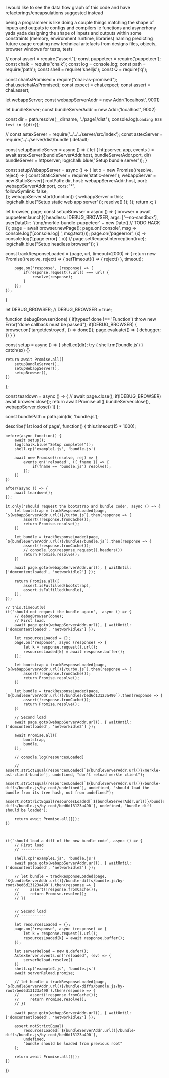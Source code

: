 I would like to see the data flow graph of this code
and have refactorings/encapsulations suggested instead




being a programmer is like doing a couple things
matching the shape of inputs and outputs
    ie configs and compilers
    ie functions and asyncrhony
    yada yada
designing the shape of inputs and outputs
    within some constraints (memory, environment runtime, libraries)
    naming
    predicting future usage
creating new technical artefacts from designs
    files, objects, browser windows for tests, tests



// const assert = require("assert");
const puppeteer = require('puppeteer');
const chalk = require('chalk');
const log = console.log;
const path = require('path');
const shell = require('shelljs');
const Q = require('q');

const chaiAsPromised = require("chai-as-promised");
chai.use(chaiAsPromised);
const expect = chai.expect;
const assert = chai.assert;



let webappServer;
const webappServerAddr = new Addr('localhost', 9001)

let bundleServer;
const bundleServerAddr = new Addr('localhost', 9002)

const dir = path.resolve(__dirname, "./page1/dist");
console.log(`Loading E2E test in ${dir}`);

// const astexServer = require('../../../server/src/index');
const astexServer = require('../../server/dist/bundle').default;

const setupBundleServer = async () => {
    let { httpserver, app, events } = await astexServer(bundleServerAddr.host, bundleServerAddr.port, dir)
    bundleServer = httpserver;
    log(chalk.blue("Setup bundle server"));
}

const setupWebappServer = async () => {
    let x = new Promise((resolve, reject) => {
        const StaticServer = require('static-server');
        webappServer = new StaticServer({
            rootPath: dir,
            host: webappServerAddr.host,
            port: webappServerAddr.port,
            cors: '*',        
            followSymlink: false,  
        });
        webappServer.start(function() {
            webappServer = this;
            log(chalk.blue("Setup static web app server"));
            resolve()
        });
    });
    return x;
}

let browser, page;
const setupBrowser = async () => {
    browser = await puppeteer.launch({
        headless: !DEBUG_BROWSER,
        args: ['--no-sandbox'],
        userDataDir: '/tmp/merkle-bundle-puppeteer' + new Date() // TODO HACK
    });
    page = await browser.newPage();
    page.on('console', msg => console.log('[console.log] ', msg.text()));
    page.on('pageerror', (x) => console.log('[page error] ', x))
    // page.setRequestInterception(true);
    log(chalk.blue("Setup headless browser"));
}

const trackResponseLoaded = (page, url, timeout=2000) => {
    return new Promise((resolve, reject) => {
        setTimeout(() => { reject() }, timeout);
        
        page.on('response', (response) => {
            if(response.request().url() === url) {
                resolve(response);
            }
        });
    });
}






let DEBUG_BROWSER;
// DEBUG_BROWSER = true;

function debugBrowser(done) {
    if(typeof done !== 'Function') throw new Error("done callback must be passed");
    if(DEBUG_BROWSER) {
        browser.on('targetdestroyed', () => done());
        page.evaluate(() => {
            debugger;
        })
    }
}



const setup = async () => {
    shell.cd(dir);
    try {
        shell.rm('bundle.js')
    } catch(ex) {}

    return await Promise.all([
        setupBundleServer(),
        setupWebappServer(),
        setupBrowser(),
    ])
};

const teardown = async () => {
    // await page.close();
    if(!DEBUG_BROWSER) await browser.close();
    return await Promise.all([
        bundleServer.close(),
        webappServer.close()
    ])
};


const bundlePath = path.join(dir, 'bundle.js');





describe('1st load of page', function() {
    this.timeout(15 * 1000);

    before(async function() {
        await setup();
        log(chalk.blue("Setup complete!"));
        shell.cp('example1.js', 'bundle.js')
        
        await new Promise((resolve, rej) => {
            events.on('reloaded', ({ fname }) => {
                if(fname == 'bundle.js') resolve();
            });
        })
    })
    
    after(async () => {
        await teardown();
    });
    
    it.only('should request the bootstrap and bundle code', async () => {
        let bootstrap = trackResponseLoaded(page, `${webappServerAddr.url()}/turbo.js`).then(response => {
            assert(!response.fromCache());
            return Promise.resolve();
        })

        let bundle = trackResponseLoaded(page, `${bundleServerAddr.url()}/bundles/bundle.js`).then(response => {
            assert(!response.fromCache());
            // console.log(response.request().headers())
            return Promise.resolve();
        })

        await page.goto(webappServerAddr.url(), { waitUntil: ['domcontentloaded', 'networkidle2'] });
        
        return Promise.all([
            assert.isFulfilled(bootstrap),
            assert.isFulfilled(bundle),
        ]);
    });

    // this.timeout(0)
    it('should not request the bundle again',  async () => {
        // debugBrowser(done);
        // First load.
        await page.goto(webappServerAddr.url(), { waitUntil: ['domcontentloaded', 'networkidle2'] });

        let resourcesLoaded = {};
        page.on('response', async (response) => {
            let k = response.request().url();
            resourcesLoaded[k] = await response.buffer();
        });

        let bootstrap = trackResponseLoaded(page, `${webappServerAddr.url()}/turbo.js`).then(response => {
            assert(!response.fromCache());
            return Promise.resolve();
        })

        let bundle = trackResponseLoaded(page, `${bundleServerAddr.url()}/bundles/bed6d13123a490`).then(response => {
            assert(!response.fromCache());
            return Promise.resolve();
        })

        // Second load
        await page.goto(webappServerAddr.url(), { waitUntil: ['domcontentloaded', 'networkidle2'] });
        
        await Promise.all([
            bootstrap,
            bundle,
        ]);
        
        // console.log(resourcesLoaded)

        // assert.strictEqual(resourcesLoaded[`${bundleServerAddr.url()}/merkle-ast-client-bundle`], undefined, "don't reload merkle client");
        assert.strictEqual(resourcesLoaded[`${bundleServerAddr.url()}/bundle-diffs/bundle.js/by-root/undefined`], undefined, "should load the bundle from its tree hash, not from undefined");
        assert.notStrictEqual(resourcesLoaded[`${bundleServerAddr.url()}/bundle-diffs/bundle.js/by-root/bed6d13123a490`], undefined, "bundle diff should be loaded");

        return await Promise.all([]);
    })



    it(`should load a diff of the new bundle code`, async () => {
        // First load
        // ----------

        shell.cp('example1.js', 'bundle.js')
        await page.goto(webappServerAddr.url(), { waitUntil: ['domcontentloaded', 'networkidle2'] });

        // let bundle = trackResponseLoaded(page, `${bundleServerAddr.url()}/bundle-diffs/bundle.js/by-root/bed6d13123a490`).then(response => {
        //     assert(!response.fromCache());
        //     return Promise.resolve();
        // })


        // Second load
        // -----------

        let resourcesLoaded = {};
        page.on('response', async (response) => {
            let k = response.request().url();
            resourcesLoaded[k] = await response.buffer();
        });

        let serverReload = new Q.defer();
        AstexServer.events.on('reloaded', (ev) => {
            serverReload.resolve()
        })
        shell.cp('example2.js', 'bundle.js')
        await serverReload.promise;
        
        // let bundle = trackResponseLoaded(page, `${bundleServerAddr.url()}/bundle-diffs/bundle.js/by-root/bed6d13123a490`).then(response => {
        //     assert(!response.fromCache());
        //     return Promise.resolve();
        // })

        await page.goto(webappServerAddr.url(), { waitUntil: ['domcontentloaded', 'networkidle2'] });

        assert.notStrictEqual(
            resourcesLoaded[`${bundleServerAddr.url()}/bundle-diffs/bundle.js/by-root/bed6d13123a490`], 
            undefined, 
            "bundle should be loaded from previous root"
        );

        return await Promise.all([]);
    })
})